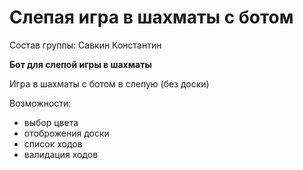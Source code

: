 
# Слепая игра в шахматы с ботом
Состав группы:
 Савкин Константин

**Бот для слепой игры в шахматы**

Игра в шахматы с ботом в слепую (без доски)

Возможности:
- выбор цвета 
- отоброжения доски
-  список ходов
 - валидация ходов
  
  
  
